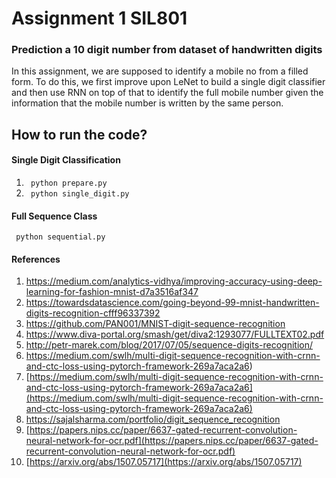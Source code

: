 # Assignment 1 SIL801
### Prediction a 10 digit number from dataset of handwritten digits
In this assignment, we are supposed to identify a mobile no from a filled form. To do this, we first improve upon LeNet to build a single digit classifier and then use RNN on top of that to identify the full mobile number given the information that the mobile number is written by the same person.

## How to run the code?
#### Single Digit Classification
1. <code> python prepare.py </code>
2. <code> python single_digit.py </code>

#### Full Sequence Class
<code> python sequential.py </code>

#### References
1. https://medium.com/analytics-vidhya/improving-accuracy-using-deep-learning-for-fashion-mnist-d7a3516af347
2. https://towardsdatascience.com/going-beyond-99-mnist-handwritten-digits-recognition-cfff96337392
3. https://github.com/PAN001/MNIST-digit-sequence-recognition
4. https://www.diva-portal.org/smash/get/diva2:1293077/FULLTEXT02.pdf
5. http://petr-marek.com/blog/2017/07/05/sequence-digits-recognition/
6. https://medium.com/swlh/multi-digit-sequence-recognition-with-crnn-and-ctc-loss-using-pytorch-framework-269a7aca2a6)
7. [https://medium.com/swlh/multi-digit-sequence-recognition-with-crnn-and-ctc-loss-using-pytorch-framework-269a7aca2a6](https://medium.com/swlh/multi-digit-sequence-recognition-with-crnn-and-ctc-loss-using-pytorch-framework-269a7aca2a6)
8. https://sajalsharma.com/portfolio/digit_sequence_recognition
9. [https://papers.nips.cc/paper/6637-gated-recurrent-convolution-neural-network-for-ocr.pdf](https://papers.nips.cc/paper/6637-gated-recurrent-convolution-neural-network-for-ocr.pdf)
10. [https://arxiv.org/abs/1507.05717](https://arxiv.org/abs/1507.05717)

